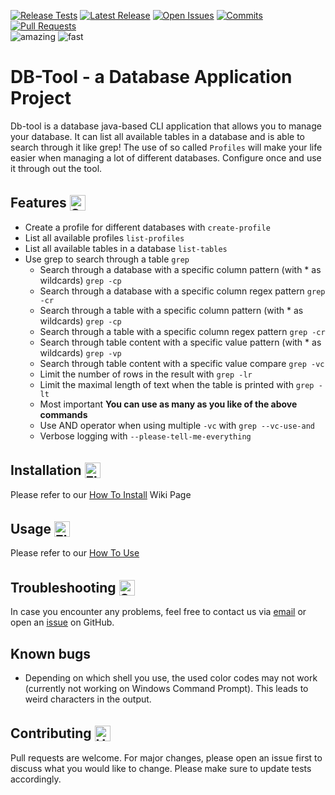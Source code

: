 [![Release Tests](https://img.shields.io/github/actions/workflow/status/mad201802/db-tool/release.yml?label=Release%20Tests&logo=github)](https://github.com/mad201802/db-tool/actions/workflows/release.yml)
[![Latest Release](https://badgen.net/github/release/mad201802/db-tool)](https://github.com/mad201802/db-tool/releases/latest)
[![Open Issues](https://img.shields.io/github/issues-raw/mad201802/db-tool?color=orange&logo=github)](https://github.com/mad201802/db-tool/issues)
[![Commits](https://badgen.net/github/commits/mad201802/db-tool/main)](https://github.com/mad201802/db-tool/commits)
[![Pull Requests](https://badgen.net/github/prs/mad201802/db-tool)](https://github.com/mad201802/db-tool/pulls) \
![amazing](https://img.shields.io/badge/amazing-yes-blueviolet)
![fast](https://img.shields.io/badge/lightning-fast-blueviolet)

# DB-Tool - a Database Application Project

Db-tool is a database java-based CLI application that allows you to manage your database. It can list all available tables in a database and is able to search through it like grep!
The use of so called `Profiles` will make your life easier when managing a lot of different databases. Configure once and use it through out the tool.

## Features <img src="https://raw.githubusercontent.com/Tarikul-Islam-Anik/Animated-Fluent-Emojis/master/Emojis/Smilies/Star-Struck.png" alt="Star-Struck" width="25" height="25" style="transform: translateY(5px)" />

- Create a profile for different databases with `create-profile`
- List all available profiles `list-profiles`
- List all available tables in a database `list-tables`
- Use grep to search through a table `grep`
  - Search through a database with a specific column pattern (with * as wildcards) `grep -cp`
  - Search through a database with a specific column regex pattern `grep -cr`
  - Search through a table with a specific column pattern (with * as wildcards) `grep -cp`
  - Search through a table with a specific column regex pattern `grep -cr`
  - Search through table content with a specific value pattern (with * as wildcards) `grep -vp`
  - Search through table content with a specific value compare `grep -vc`
  - Limit the number of rows in the result with `grep -lr`
  - Limit the maximal length of text when the table is printed with `grep -lt`
  - Most important **You can use as many as you like of the above commands**
  - Use AND operator when using multiple `-vc` with `grep --vc-use-and`
  - Verbose logging with `--please-tell-me-everything`

## Installation <img src="https://raw.githubusercontent.com/Tarikul-Islam-Anik/Animated-Fluent-Emojis/master/Emojis/Objects/Floppy%20Disk.png" alt="Floppy Disk" width="25" height="25" style="transform: translateY(5px)" />

Please refer to our [How To Install](https://github.com/mad201802/db-tool/wiki/03-%E2%80%90-How-To-Install) Wiki Page

## Usage <img src="https://raw.githubusercontent.com/Tarikul-Islam-Anik/Animated-Fluent-Emojis/master/Emojis/Objects/Electric%20Plug.png" alt="Electric Plug" width="25" height="25" style="transform: translateY(5px)" />

Please refer to our [How To Use](https://github.com/mad201802/db-tool/wiki/03-%E2%80%90-How-To-Install)

## Troubleshooting <img src="https://raw.githubusercontent.com/Tarikul-Islam-Anik/Animated-Fluent-Emojis/master/Emojis/Objects/Screwdriver.png" alt="Screwdriver" width="25" height="25" style="transform: translateY(5px)" />

In case you encounter any problems, feel free to contact us via [email](md148@hdm-stuttgart.de) or open an [issue](https://github.com/mad201802/db-tool/issues/new/choose) on GitHub.

## Known bugs

- Depending on which shell you use, the used color codes may not work (currently not working on Windows Command Prompt). This leads to weird characters in the output.

## Contributing <img src="https://raw.githubusercontent.com/Tarikul-Islam-Anik/Animated-Fluent-Emojis/master/Emojis/Hand%20gestures/Handshake.png" alt="Handshake" width="25" height="25" style="transform: translateY(5px)" />

Pull requests are welcome. For major changes, please open an issue first to discuss what you would like to change.
Please make sure to update tests accordingly.